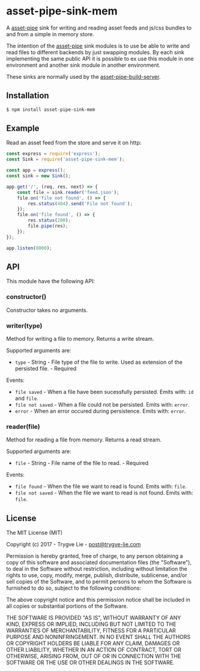 # asset-pipe-sink-mem

A [asset-pipe][asset-pipe] sink for writing and reading asset feeds and js/css bundles to and from a
simple in memory store.

The intention of the [asset-pipe][asset-pipe] sink modules is to use be able to write and read files
to different backends by just swapping modules. By each sink implementing the same public API it is
possible to ex use this module in one environment and another sink module in another environment.

These sinks are normally used by the [asset-pipe-build-server][asset-pipe-build-server].



## Installation

```bash
$ npm install asset-pipe-sink-mem
```



## Example

Read an asset feed from the store and serve it on http:

```js
const express = require('express');
const Sink = require('asset-pipe-sink-mem');

const app = express();
const sink = new Sink();

app.get('/', (req, res, next) => {
    const file = sink.reader('feed.json');
    file.on('file not found', () => {
        res.status(404).send('File not found');
    });
    file.on('file found', () => {
        res.status(200);
        file.pipe(res);
    });
});

app.listen(8000);
```



## API

This module have the following API:

### constructor()

Constructor takes no arguments.

### writer(type)

Method for writing a file to memory. Returns a write stream.

Supported arguments are:

 - `type` - String - File type of the file to write. Used as extension of the persisted file. - Required

Events:

 - `file saved` - When a file have been sucessfully persisted. Emits with: `id` and `file`.
 - `file not saved` -  When a file could not be persisted. Emits with: `error`.
 - `error` -  When an error occured during persistence. Emits with: `error`.


### reader(file)

Method for reading a file from memory. Returns a read stream.

Supported arguments are:

 - `file` - String - File name of the file to read. - Required

Events:

 - `file found` - When the file we want to read is found. Emits with: `file`.
 - `file not saved` -  When the file we want to read is not found. Emits with: `file`.



## License

The MIT License (MIT)

Copyright (c) 2017 - Trygve Lie - post@trygve-lie.com

Permission is hereby granted, free of charge, to any person obtaining a copy
of this software and associated documentation files (the "Software"), to deal
in the Software without restriction, including without limitation the rights
to use, copy, modify, merge, publish, distribute, sublicense, and/or sell
copies of the Software, and to permit persons to whom the Software is
furnished to do so, subject to the following conditions:

The above copyright notice and this permission notice shall be included in
all copies or substantial portions of the Software.

THE SOFTWARE IS PROVIDED "AS IS", WITHOUT WARRANTY OF ANY KIND, EXPRESS OR
IMPLIED, INCLUDING BUT NOT LIMITED TO THE WARRANTIES OF MERCHANTABILITY,
FITNESS FOR A PARTICULAR PURPOSE AND NONINFRINGEMENT. IN NO EVENT SHALL THE
AUTHORS OR COPYRIGHT HOLDERS BE LIABLE FOR ANY CLAIM, DAMAGES OR OTHER
LIABILITY, WHETHER IN AN ACTION OF CONTRACT, TORT OR OTHERWISE, ARISING FROM,
OUT OF OR IN CONNECTION WITH THE SOFTWARE OR THE USE OR OTHER DEALINGS IN
THE SOFTWARE.



[asset-pipe]: https://github.com/asset-pipe
[asset-pipe-build-server]: https://github.com/asset-pipe/asset-pipe-build-server
